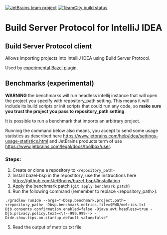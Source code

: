 [![JetBrains team project](http://jb.gg/badges/team.svg)](https://confluence.jetbrains.com/display/ALL/JetBrains+on+GitHub)
[![TeamCity build status](https://bazel.teamcity.com/app/rest/builds/buildType:id:Bazel_IntellijBsp_IntellijBspResults/statusIcon.svg)](https://bazel.teamcity.com/project/Bazel_IntellijBsp?branch=%3Cdefault%3E&buildTypeTab=overview&mode=builds)
# Build Server Protocol for IntelliJ IDEA

<!-- Plugin description -->
## Build Server Protocol client

Allows importing projects into IntelliJ IDEA using Build Server Protocol.

Used by [experimental Bazel plugin](https://plugins.jetbrains.com/plugin/22977-bazel-by-jetbrains-experimental-).
<!-- Plugin description end -->


## Benchmarks (experimental)
**WARNING** the benchmarks will run headless intellij instance that will open the project you specify with repository_path setting.
This means it will include its build scripts or init scripts that could run any code, so **make sure you trust the project you pass to repository_path setting**.

It is possible to run a benchmark that imports an arbitrary project.

Running the command below also means, you accept to send some usage statistics as described here
https://www.jetbrains.com/help/idea/settings-usage-statistics.html and JetBrains products term of use
https://www.jetbrains.com/legal/docs/toolbox/user.

### Steps:
1. Create or clone a repository to `<repository_path>`
2. Install bazel-bsp in the repostitory, use the instructions here https://github.com/JetBrains/bazel-bsp/#installation
3. Apply the benchmark patch (`git apply benchmark.patch`)
4. Run the following command (remember to replace <repository_path>):
```
./gradlew runIde --args="-Dbsp.benchmark.project.path=<repository_path> -Dbsp.benchmark.metrics.file=$PWD/metrics.txt -Djb.consents.confirmation.enabled=false -Djava.awt.headless=true -Djb.privacy.policy.text=<\!--999.999--> -Dide.show.tips.on.startup.default.value=false"
```
5. Read the output of metrics.txt file
